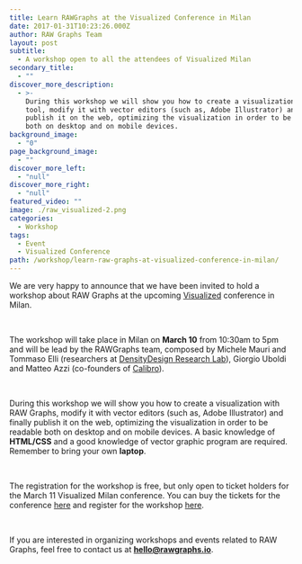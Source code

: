 ```yaml
---
title: Learn RAWGraphs at the Visualized Conference in Milan
date: 2017-01-31T10:23:26.000Z
author: RAW Graphs Team
layout: post
subtitle:
  - A workshop open to all the attendees of Visualized Milan
secondary_title:
  - ""
discover_more_description:
  - >-
    During this workshop we will show you how to create a visualization with the
    tool, modify it with vector editors (such as, Adobe Illustrator) and finally
    publish it on the web, optimizing the visualization in order to be readable
    both on desktop and on mobile devices.
background_image:
  - "0"
page_background_image:
  - ""
discover_more_left:
  - "null"
discover_more_right:
  - "null"
featured_video: ""
image: ./raw_visualized-2.png
categories:
  - Workshop
tags:
  - Event
  - Visualized Conference
path: /workshop/learn-raw-graphs-at-visualized-conference-in-milan/
---
```


We are very happy to announce that we have been invited to hold a workshop about RAW Graphs at the upcoming [Visualized](http://visualized.com/milan/) conference in Milan.

&nbsp;

The workshop will take place in Milan on **March 10** from 10:30am to 5pm and will be lead by the RAWGraphs team, composed by Michele Mauri and Tommaso Elli (researchers at [DensityDesign Research Lab](http://www.densitydesign.org/)), Giorgio Uboldi and Matteo Azzi (co-founders of [Calibro](http://calib.ro/)).

&nbsp;

During this workshop we will show you how to create a visualization with RAW Graphs, modify it with vector editors (such as, Adobe Illustrator) and finally publish it on the web, optimizing the visualization in order to be readable both on desktop and on mobile devices. A basic knowledge of **HTML/CSS** and a good knowledge of vector graphic program are required. Remember to bring your own **laptop**.

&nbsp;

The registration for the workshop is free, but only open to ticket holders for the March 11 Visualized Milan conference. You can buy the tickets for the conference [here](https://www.eventbrite.com/e/visualized-milan-tickets-29254190070) and register for the workshop [here](https://www.eventbrite.com/e/visualized-milan-workshop-opening-reception-tickets-31535951881).

&nbsp;

If you are interested in organizing workshops and events related to RAW Graphs, feel free to contact us at **hello@rawgraphs.io**.

&nbsp;
